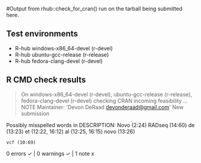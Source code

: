 #Output from rhub::check_for_cran() run on the tarball being submitted here.

## Test environments
- R-hub windows-x86_64-devel (r-devel)
- R-hub ubuntu-gcc-release (r-release)
- R-hub fedora-clang-devel (r-devel)

## R CMD check results
> On windows-x86_64-devel (r-devel), ubuntu-gcc-release (r-release), fedora-clang-devel (r-devel)
  checking CRAN incoming feasibility ... NOTE
  Maintainer: 'Devon DeRaad <devonderaad@gmail.com>'
  New submission
  
  Possibly misspelled words in DESCRIPTION:
    Novo (2:24)
    RADseq (14:60)
    de (13:23)
    et (12:22, 16:12)
    al (12:25, 16:15)
    novo (13:26)
  
    vcf (10:69)

0 errors ✓ | 0 warnings ✓ | 1 note x
